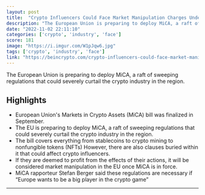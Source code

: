 ```yaml
---
layout: post
title:  "Crypto Influencers Could Face Market Manipulation Charges Under New Regulation"
description: "The European Union is preparing to deploy MiCA, a raft of sweeping regulations that could severely curtail the crypto industry in the region."
date: "2022-11-02 22:11:10"
categories: ['crypto', 'industry', 'face']
score: 181
image: "https://i.imgur.com/W1pJqw6.jpg"
tags: ['crypto', 'industry', 'face']
link: "https://beincrypto.com/crypto-influencers-could-face-market-manipulation-charges-under-mica/"
---
```


The European Union is preparing to deploy MiCA, a raft of sweeping regulations that could severely curtail the crypto industry in the region.

## Highlights

- European Union's Markets in Crypto Assets (MiCA) bill was finalized in September.
- The EU is preparing to deploy MiCA, a raft of sweeping regulations that could severely curtail the crypto industry in the region.
- The bill covers everything from stablecoins to crypto mining to nonfungible tokens (NFTs) However, there are also clauses buried within it that could affect crypto influencers.
- If they are deemed to profit from the effects of their actions, it will be considered market manipulation in the EU once MiCA is in force.
- MiCA rapporteur Stefan Berger said these regulations are necessary if “Europe wants to be a big player in the crypto game”

---
